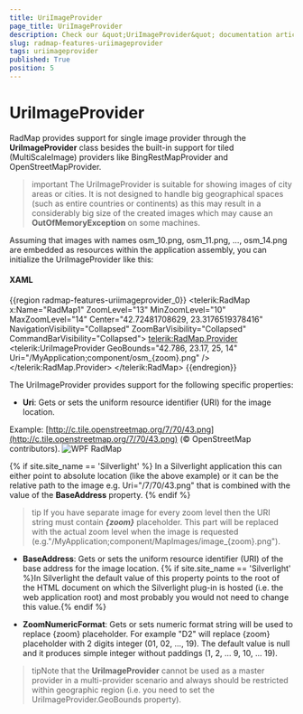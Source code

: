 ```yaml
---
title: UriImageProvider
page_title: UriImageProvider
description: Check our &quot;UriImageProvider&quot; documentation article for the RadMap {{ site.framework_name }} control.
slug: radmap-features-uriimageprovider
tags: uriimageprovider
published: True
position: 5
---
```


# UriImageProvider

RadMap provides support for single image provider through the __UriImageProvider__ class besides the built-in support for tiled (MultiScaleImage) providers like BingRestMapProvider and OpenStreetMapProvider.

>important The UriImageProvider is suitable for showing images of city areas or cities. It is not designed to handle big geographical spaces (such as entire countries or continents) as this may result in a considerably big size of the created images which may cause an **OutOfMemoryException** on some machines.
      
Assuming that images with names osm_10.png, osm_11.png, ..., osm_14.png are embedded as resources within the application assembly, you can initialize the UriImageProvider like this:        

#### __XAML__
{{region radmap-features-uriimageprovider_0}}
	<telerik:RadMap x:Name="RadMap1" 
	                ZoomLevel="13" 
	                MinZoomLevel="10" 
	                MaxZoomLevel="14" 
	                Center="42.72481708629, 23.3176519378416"
	                NavigationVisibility="Collapsed"
	                ZoomBarVisibility="Collapsed"
	                CommandBarVisibility="Collapsed">
	    <telerik:RadMap.Provider>
	        <telerik:UriImageProvider GeoBounds="42.786, 23.17, 25, 14" Uri="/MyApplication;component/osm_{zoom}.png" />
	    </telerik:RadMap.Provider>
	</telerik:RadMap>
{{endregion}}

The UriImageProvider provides support for the following specific properties:        

* __Uri__: Gets or sets the uniform resource identifier (URI) for the image location.

Example:
[http://c.tile.openstreetmap.org/7/70/43.png](http://c.tile.openstreetmap.org/7/70/43.png)
(© OpenStreetMap contributors).
![WPF RadMap ](http://c.tile.openstreetmap.org/7/70/43.png)

{% if site.site_name == 'Silverlight' %}
In a Silverlight application this can either point to absolute location (like the above example)
or it can be the relative path to the image e.g. Uri="/7/70/43.png" that is combined with
the value of the __BaseAddress__ property.
{% endif %}

>tip If you have separate image for every zoom level then the URI string must contain *__{zoom}__* placeholder. This part will be replaced with the actual zoom level when the image is requested (e.g."/MyApplication;component/MapImages/image_{zoom}.png").

* __BaseAddress__: Gets or sets the uniform resource identifier (URI) of the base address for the image location. {% if site.site_name == 'Silverlight' %}In Silverlight the default value of this property points to the root of the HTML document on which the Silverlight plug-in is hosted (i.e. the web application root) and most probably you would not need to change this value.{% endif %}

* __ZoomNumericFormat__: Gets or sets numeric format string will be used to replace {zoom} placeholder. For example "D2" will replace {zoom} placeholder with 2 digits integer (01, 02, ..., 19). The default value is null and it produces simple integer without paddings (1, 2, ... 9, 10, ... 19).          

>tipNote that the __UriImageProvider__ cannot be used as a master provider in a multi-provider scenario and always should be restricted within geographic region (i.e. you need to set the UriImageProvider.GeoBounds property).
